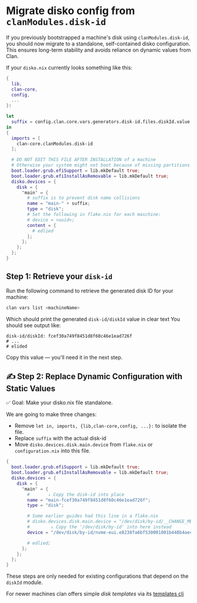 # Migrate disko config from `clanModules.disk-id`

If you previously bootstrapped a machine's disk using `clanModules.disk-id`, you should now migrate to a standalone, self-contained disko configuration. This ensures long-term stability and avoids reliance on dynamic values from Clan.

If your `disko.nix` currently looks something like this:

```nix title="disko.nix"
{
  lib,
  clan-core,
  config,
  ...
}:

let
  suffix = config.clan.core.vars.generators.disk-id.files.diskId.value;
in
{
  imports = [
    clan-core.clanModules.disk-id
  ];

  # DO NOT EDIT THIS FILE AFTER INSTALLATION of a machine
  # Otherwise your system might not boot because of missing partitions / filesystems
  boot.loader.grub.efiSupport = lib.mkDefault true;
  boot.loader.grub.efiInstallAsRemovable = lib.mkDefault true;
  disko.devices = {
    disk = {
      "main" = {
        # suffix is to prevent disk name collisions
        name = "main-" + suffix;
        type = "disk";
        # Set the following in flake.nix for each maschine:
        # device = <uuid>;
        content = {
          # edlied
        };
      };
    };
  };
}
```

## Step 1: Retrieve your `disk-id`

Run the following command to retrieve the generated disk ID for your machine:

```bash
clan vars list <machineName>
```

Which should print the generated `disk-id/diskId` value in clear text
You should see output like:

```shellSession
disk-id/diskId: fcef30a749f8451d8f60c46e1ead726f
# ...
# elided
```

Copy this value — you'll need it in the next step.

## ✍️ Step 2: Replace Dynamic Configuration with Static Values

✅ Goal: Make your disko.nix file standalone.

We are going to make three changes:

- Remove `let in, imports, {lib,clan-core,config, ...}:` to isolate the file.
- Replace `suffix` with the actual disk-id
- Move `disko.devices.disk.main.device` from `flake.nix` or `configuration.nix` into this file.

```{.nix title="disko.nix" hl_lines="7-9 11-14"}
{
  boot.loader.grub.efiSupport = lib.mkDefault true;
  boot.loader.grub.efiInstallAsRemovable = lib.mkDefault true;
  disko.devices = {
    disk = {
      "main" = {
        #       ↓ Copy the disk-id into place
        name = "main-fcef30a749f8451d8f60c46e1ead726f";
        type = "disk";

        # Some earlier guides had this line in a flake.nix
        # disko.devices.disk.main.device = "/dev/disk/by-id/__CHANGE_ME__";
        #        ↓ Copy the '/dev/disk/by-id' into here instead
        device = "/dev/disk/by-id/nvme-eui.e8238fa6bf530001001b448b4aec2929";

        # edlied;
      };
    };
  };
}
```

These steps are only needed for existing configurations that depend on the `diskId` module.

For newer machines clan offers simple *disk templates* via its [templates cli](/reference/cli/templates.md)
